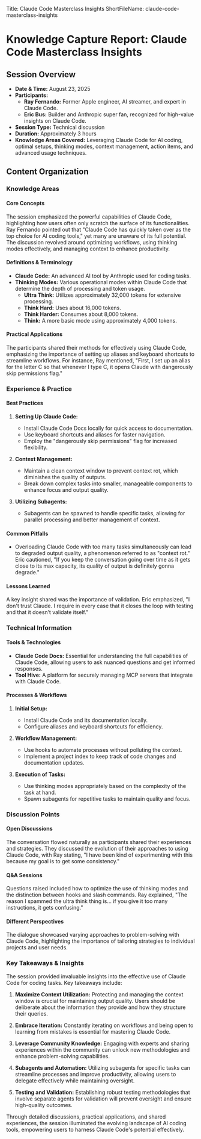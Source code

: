 Title: Claude Code Masterclass Insights
ShortFileName: claude-code-masterclass-insights

# Knowledge Capture Report: Claude Code Masterclass Insights

## Session Overview
- **Date & Time:** August 23, 2025
- **Participants:**
  - **Ray Fernando:** Former Apple engineer, AI streamer, and expert in Claude Code.
  - **Eric Bus:** Builder and Anthropic super fan, recognized for high-value insights on Claude Code.
- **Session Type:** Technical discussion
- **Duration:** Approximately 3 hours
- **Knowledge Areas Covered:** Leveraging Claude Code for AI coding, optimal setups, thinking modes, context management, action items, and advanced usage techniques.

## Content Organization

### Knowledge Areas
#### Core Concepts
The session emphasized the powerful capabilities of Claude Code, highlighting how users often only scratch the surface of its functionalities. Ray Fernando pointed out that "Claude Code has quickly taken over as the top choice for AI coding tools," yet many are unaware of its full potential. The discussion revolved around optimizing workflows, using thinking modes effectively, and managing context to enhance productivity.

#### Definitions & Terminology
- **Claude Code:** An advanced AI tool by Anthropic used for coding tasks.
- **Thinking Modes:** Various operational modes within Claude Code that determine the depth of processing and token usage.
  - **Ultra Think:** Utilizes approximately 32,000 tokens for extensive processing.
  - **Think Hard:** Uses about 16,000 tokens.
  - **Think Harder:** Consumes about 8,000 tokens.
  - **Think:** A more basic mode using approximately 4,000 tokens.

#### Practical Applications
The participants shared their methods for effectively using Claude Code, emphasizing the importance of setting up aliases and keyboard shortcuts to streamline workflows. For instance, Ray mentioned, "First, I set up an alias for the letter C so that whenever I type C, it opens Claude with dangerously skip permissions flag."

### Experience & Practice
#### Best Practices
1. **Setting Up Claude Code:**
   - Install Claude Code Docs locally for quick access to documentation.
   - Use keyboard shortcuts and aliases for faster navigation.
   - Employ the "dangerously skip permissions" flag for increased flexibility.
   
2. **Context Management:**
   - Maintain a clean context window to prevent context rot, which diminishes the quality of outputs.
   - Break down complex tasks into smaller, manageable components to enhance focus and output quality.

3. **Utilizing Subagents:**
   - Subagents can be spawned to handle specific tasks, allowing for parallel processing and better management of context.

#### Common Pitfalls
- Overloading Claude Code with too many tasks simultaneously can lead to degraded output quality, a phenomenon referred to as "context rot." Eric cautioned, "If you keep the conversation going over time as it gets close to its max capacity, its quality of output is definitely gonna degrade."

#### Lessons Learned
A key insight shared was the importance of validation. Eric emphasized, "I don't trust Claude. I require in every case that it closes the loop with testing and that it doesn’t validate itself."

### Technical Information
#### Tools & Technologies
- **Claude Code Docs:** Essential for understanding the full capabilities of Claude Code, allowing users to ask nuanced questions and get informed responses.
- **Tool Hive:** A platform for securely managing MCP servers that integrate with Claude Code.

#### Processes & Workflows
1. **Initial Setup:**
   - Install Claude Code and its documentation locally.
   - Configure aliases and keyboard shortcuts for efficiency.

2. **Workflow Management:**
   - Use hooks to automate processes without polluting the context.
   - Implement a project index to keep track of code changes and documentation updates.

3. **Execution of Tasks:**
   - Use thinking modes appropriately based on the complexity of the task at hand.
   - Spawn subagents for repetitive tasks to maintain quality and focus.

### Discussion Points
#### Open Discussions
The conversation flowed naturally as participants shared their experiences and strategies. They discussed the evolution of their approaches to using Claude Code, with Ray stating, "I have been kind of experimenting with this because my goal is to get some consistency."

#### Q&A Sessions
Questions raised included how to optimize the use of thinking modes and the distinction between hooks and slash commands. Ray explained, "The reason I spammed the ultra think thing is… if you give it too many instructions, it gets confusing."

#### Different Perspectives
The dialogue showcased varying approaches to problem-solving with Claude Code, highlighting the importance of tailoring strategies to individual projects and user needs.

### Key Takeaways & Insights
The session provided invaluable insights into the effective use of Claude Code for coding tasks. Key takeaways include:

1. **Maximize Context Utilization:** Protecting and managing the context window is crucial for maintaining output quality. Users should be deliberate about the information they provide and how they structure their queries.

2. **Embrace Iteration:** Constantly iterating on workflows and being open to learning from mistakes is essential for mastering Claude Code.

3. **Leverage Community Knowledge:** Engaging with experts and sharing experiences within the community can unlock new methodologies and enhance problem-solving capabilities.

4. **Subagents and Automation:** Utilizing subagents for specific tasks can streamline processes and improve productivity, allowing users to delegate effectively while maintaining oversight.

5. **Testing and Validation:** Establishing robust testing methodologies that involve separate agents for validation will prevent oversight and ensure high-quality outcomes.

Through detailed discussions, practical applications, and shared experiences, the session illuminated the evolving landscape of AI coding tools, empowering users to harness Claude Code's potential effectively.